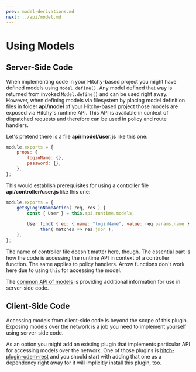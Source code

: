 ```yaml
---
prev: model-derivations.md
next: ../api/model.md
---
```


# Using Models

## Server-Side Code

When implementing code in your Hitchy-based project you might have defined models using `Model.define()`. Any model defined that way is returned from invoked `Model.define()` and can be used right away. However, when defining models via filesystem by placing model definition files in folder **api/model** of your Hitchy-based project those models are exposed via Hitchy's runtime API. This API is available in context of dispatched requests and therefore can be used in policy and route handlers.

Let's pretend there is a file **api/model/user.js** like this one:

```javascript
module.exports = {
	props: {
		loginName: {},
		password: {},
	},
};
```  

This would establish prerequisites for using a controller file **api/controller/user.js** like this one:

```javascript
module.exports = {
	getByLoginNameAction( req, res ) {
		const { User } = this.api.runtime.models;
		
		User.find( { eq: { name: "loginName", value: req.params.name } } )
			.then( matches => res.json );
	},
};
```  

The name of controller file doesn't matter here, though. The essential part is how the code is accessing the runtime API in context of a controller function. The same applies to policy handlers. Arrow functions don't work here due to using `this` for accessing the model.

The [common API of models](../api/model.md) is providing additional information for use in server-side code.

## Client-Side Code

Accessing models from client-side code is beyond the scope of this plugin. Exposing models over the network is a job you need to implement yourself using server-side code. 

As an option you might add an existing plugin that implements particular API for accessing models over the network. One of those plugins is [hitch-plugin-odem-rest](https://www.npmjs.com/package/hitchy-plugin-odem-rest) and you should start with adding that one as a dependency right away for it will implicitly install this plugin, too.

